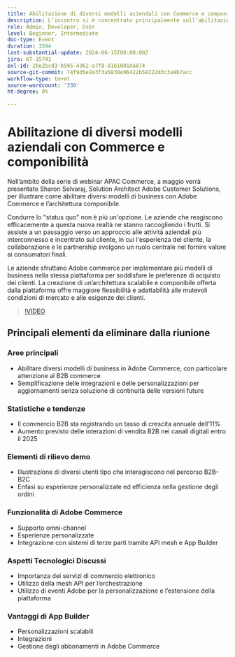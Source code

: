 ```yaml
---
title: Abilitazione di diversi modelli aziendali con Commerce e componibilità
description: L’incontro si è concentrato principalmente sull’abilitazione di diversi modelli di business in Adobe Commerce, evidenziando le tendenze di crescita del commercio B2B, sottolineando l’importanza di semplificare le integrazioni per aggiornamenti senza soluzione di continuità, mostrando interazioni personalizzate da B2B a B2C tramite una demo, discutendo delle funzionalità di Adobe Commerce come il supporto omnicanale e l’integrazione mesh API, sottolineando i vantaggi dei servizi commerce componibili, introducendo App Builder per personalizzazioni scalabili e la gestione degli abbonamenti all’interno della piattaforma.
role: Admin, Developer, User
level: Beginner, Intermediate
doc-type: Event
duration: 3594
last-substantial-update: 2024-06-15T00:00:00Z
jira: KT-15741
exl-id: 2be2bcd3-b595-4362-a7f8-91b1001da874
source-git-commit: 74f9d5e2e3f3a5830e96422b58222d3c3a9b7acc
workflow-type: tm+mt
source-wordcount: '330'
ht-degree: 0%

---
```


# Abilitazione di diversi modelli aziendali con Commerce e componibilità

Nell’ambito della serie di webinar APAC Commerce, a maggio verrà presentato Sharon Selvaraj, Solution Architect Adobe Customer Solutions, per illustrare come abilitare diversi modelli di business con Adobe Commerce e l’architettura componibile.

Condurre lo &quot;status quo&quot; non è più un&#39;opzione. Le aziende che reagiscono efficacemente a questa nuova realtà ne stanno raccogliendo i frutti. Si assiste a un passaggio verso un approccio alle attività aziendali più interconnesso e incentrato sul cliente, in cui l&#39;esperienza del cliente, la collaborazione e le partnership svolgono un ruolo centrale nel fornire valore ai consumatori finali.

Le aziende sfruttano Adobe commerce per implementare più modelli di business nella stessa piattaforma per soddisfare le preferenze di acquisto dei clienti. La creazione di un’architettura scalabile e componibile offerta dalla piattaforma offre maggiore flessibilità e adattabilità alle mutevoli condizioni di mercato e alle esigenze dei clienti.

>[!VIDEO](https://video.tv.adobe.com/v/3429800/?learn=on)

## Principali elementi da eliminare dalla riunione

### Aree principali

* Abilitare diversi modelli di business in Adobe Commerce, con particolare attenzione al B2B commerce
* Semplificazione delle integrazioni e delle personalizzazioni per aggiornamenti senza soluzione di continuità delle versioni future

### Statistiche e tendenze

* Il commercio B2B sta registrando un tasso di crescita annuale dell’11%
* Aumento previsto delle interazioni di vendita B2B nei canali digitali entro il 2025

### Elementi di rilievo demo

* Illustrazione di diversi utenti tipo che interagiscono nel percorso B2B-B2C
* Enfasi su esperienze personalizzate ed efficienza nella gestione degli ordini

### Funzionalità di Adobe Commerce

* Supporto omni-channel
* Esperienze personalizzate
* Integrazione con sistemi di terze parti tramite API mesh e App Builder

### Aspetti Tecnologici Discussi

* Importanza dei servizi di commercio elettronico
* Utilizzo della mesh API per l’orchestrazione
* Utilizzo di eventi Adobe per la personalizzazione e l’estensione della piattaforma

### Vantaggi di App Builder

* Personalizzazioni scalabili
* Integrazioni
* Gestione degli abbonamenti in Adobe Commerce
